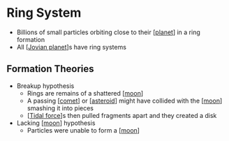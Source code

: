 # Ring System

- Billions of small particles orbiting close to their [[planet]] in a ring formation
- All [[Jovian planet]]s have ring systems

## Formation Theories

- Breakup hypothesis
  - Rings are remains of a shattered [[moon]]
  - A passing [[comet]] or [[asteroid]] might have collided with the [[moon]] smashing it into pieces
  - [[Tidal force]]s then pulled fragments apart and they created a disk
- Lacking [[moon]] hypothesis
  - Particles were unable to form a [[moon]]

[//begin]: # "Autogenerated link references for markdown compatibility"
[planet]: planet "Planet"
[Jovian planet]: jovian-planet "Jovian Planet"
[moon]: moon "Moon"
[comet]: comet "Comet"
[asteroid]: asteroid "Asteroid"
[Tidal force]: tidal-force "Tidal Force"
[//end]: # "Autogenerated link references"